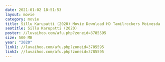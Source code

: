 ```yaml
---
date: 2021-01-02 18:51:53
layout: movie
category: movie
title: Sillu Karupatti (2020) Movie Download HD Tamilrockers Moivesda
seotitle: Sillu Karupatti (2020)
poster: //luvaihoo.com/afu.php?zoneid=3785595
size: 500 MB
year: "2020"
link1: //luvaihoo.com/afu.php?zoneid=3785595
link2: //luvaihoo.com/afu.php?zoneid=3785595
---
```

